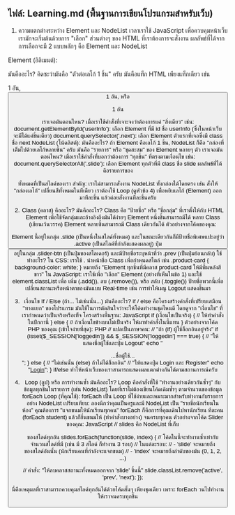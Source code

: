 ## ไฟล์: Learning.md (พื้นฐานการเขียนโปรแกรมสำหรับเว็บ)
1. ความแตกต่างระหว่าง Element และ NodeList
เวลาเราใช้ JavaScript เพื่อควบคุมหน้าเว็บ เรามักจะเริ่มต้นด้วยการ "เลือก" ส่วนต่างๆ ของ HTML ที่เราต้องการจะสั่งงาน ผลลัพธ์ที่ได้จากการเลือกจะมี 2 แบบหลักๆ คือ Element และ NodeList

Element (อิลิเมนต์):

มันคืออะไร? คิดซะว่ามันคือ "ตัวต่อเลโก้ 1 ชิ้น" ครับ มันคือแท็ก HTML เพียงแท็กเดียว เช่น <div class="product-card"> 1 อัน, <button class="next"> 1 อัน, หรือ <p> 1 อัน

เราเจอมันตอนไหน? เมื่อเราใช้คำสั่งที่เจาะจงว่าต้องการแค่ "สิ่งเดียว" เช่น:
document.getElementById('userInfo'): เลือก Element ที่มี id ชื่อ userInfo (ซึ่งในหน้าเว็บจะมีได้แค่ชิ้นเดียว)
document.querySelector('.next'): เลือก Element ตัวแรกที่เจอซึ่งมี class ชื่อ next
NodeList (โน้ดลิสต์):
มันคืออะไร? ถ้า Element คือเลโก้ 1 ชิ้น, NodeList ก็คือ "กล่องที่เต็มไปด้วยเลโก้หลายชิ้น" ครับ มันคือ "รายการ" หรือ "ชุดสะสม" ของ Element หลายๆ ตัว
เราเจอมันตอนไหน? เมื่อเราใช้คำสั่งที่บอกว่าต้องการ "ทุกชิ้น" ที่ตรงตามเงื่อนไข เช่น:
document.querySelectorAll('.slide'): เลือก Element ทุกตัวที่มี class ชื่อ slide ผลลัพธ์ที่ได้คือรายการของ <div> ทั้งหมดที่เป็นสไลด์ของเรา
สำคัญ: เราไม่สามารถสั่งงาน NodeList ทั้งกล่องได้โดยตรง เช่น สั่งให้ "กล่องเลโก้" เปลี่ยนสีทั้งหมดในทีเดียว เราต้องใช้ Loop (ดูหัวข้อ 4) เพื่อหยิบเลโก้ (Element) ออกมาทีละชิ้น แล้วค่อยสั่งงานทีละชิ้นครับ

2. Class (คลาส) คืออะไร?
มันคืออะไร? Class คือ "ป้ายชื่อ" หรือ "ชื่อกลุ่ม" ที่เราตั้งให้กับ HTML Element เพื่อใช้จัดกลุ่มและอ้างอิงถึงมันได้ง่ายๆ
Element หนึ่งชิ้นสามารถมีได้ หลาย Class (เขียนเว้นวรรค)
Element หลายชิ้นสามารถมี Class เดียวกันได้
ตัวอย่างจากโค้ดของคุณ:
<div class="slide active">
Element นี้อยู่ในกลุ่ม .slide (เป็นหนึ่งในสไลด์ทั้งหมด)
และในขณะเดียวกันก็มีป้ายชื่อพิเศษแปะอยู่ว่า .active (เป็นสไลด์ที่กำลังแสดงผลอยู่)
ปุ่ม <button class="slider-btn prev">
อยู่ในกลุ่ม .slider-btn (เป็นปุ่มของสไลเดอร์)
และมีป้ายชื่อระบุหน้าที่ว่า .prev (เป็นปุ่มย้อนกลับ)
ใช้ทำอะไร?
ใน CSS: เราใช้ . นำหน้าชื่อ Class เพื่อกำหนดสไตล์ เช่น .product-card { background-color: white; } หมายถึง "Element ทุกชิ้นที่มีคลาส product-card ให้มีพื้นหลังสีขาว"
ใน JavaScript: เราใช้เพื่อ "เลือก" Element (อย่างที่เห็นในข้อ 1) และใช้ element.classList เพื่อ เพิ่ม (.add()), ลบ (.remove()), หรือ สลับ (.toggle()) ป้ายชื่อพวกนี้เพื่อเปลี่ยนสถานะหรือหน้าตาของมันแบบ Real-time เช่น การทำให้เมนู Logout แสดงขึ้นมา

3. เงื่อนไข If / Else (ถ้า... ไม่เช่นนั้น...)
มันคืออะไร? if / else คือโครงสร้างคำสั่งที่เปรียบเสมือน "ทางแยก" ของโปรแกรม มันใช้ในการตัดสินใจว่าจะให้โค้ดทำงานชุดไหนดี โดยดูจาก "เงื่อนไข" ที่เรากำหนดว่าเป็นจริงหรือเท็จ
โครงสร้างพื้นฐาน:
JavaScript
if (เงื่อนไขเป็นจริง) {
    // ให้ทำคำสั่งในปีกกานี้
} else {
    // ถ้าเงื่อนไขข้างบนไม่เป็นจริง ให้มาทำคำสั่งในนี้แทน
}
ตัวอย่างจากโค้ด PHP ของคุณ (เข้าใจง่ายที่สุด):
PHP
// แปลเป็นภาษาคน:
// "ถ้า (if) ผู้ใช้ล็อกอินอยู่จริง"
if (isset($_SESSION['loggedin']) && $_SESSION['loggedin'] === true) {
    // "ให้แสดงชื่อผู้ใช้และปุ่ม Logout"
    echo "<div>...ชื่อผู้ใช้...</div>";
} else {
    // "ไม่เช่นนั้น (else) ถ้าไม่ได้ล็อกอิน"
    // "ให้แสดงปุ่ม Login และ Register"
    echo "<a href='login.php'>Login</a>";
}
if/else ทำให้หน้าเว็บของเราสามารถแสดงผลแตกต่างกันได้ตามสถานการณ์ครับ

4. Loop (ลูป) หรือ การทำงานซ้ำ
มันคืออะไร? Loop คือคำสั่งที่ใช้ "ทำงานอย่างเดียวกันซ้ำๆ" กับข้อมูลทุกชิ้นในรายการ (เช่น NodeList) โดยที่เราไม่ต้องเขียนโค้ดเดิมซ้ำๆ ตามจำนวนของข้อมูล
forEach Loop (ที่คุณใช้):
forEach เป็น Loop ที่ใช้ง่ายและเหมาะมากสำหรับทำงานกับรายการอย่าง NodeList
เปรียบเทียบ: ลองนึกว่าคุณเป็นครูและมี NodeList เป็น "รายชื่อนักเรียนในห้อง" คุณต้องการ "แจกขนมให้นักเรียนทุกคน"
forEach ก็คือการที่คุณเดินไปหานักเรียน ทีละคน (forEach student) แล้วก็ยื่นขนมให้ (ทำคำสั่งบางอย่าง) จนครบทุกคน
ตัวอย่างจากโค้ด Slider ของคุณ:
JavaScript
// slides คือ NodeList ที่เก็บ <div> ของสไลด์ทุกอัน
slides.forEach(function(slide, index) {
    // โค้ดในนี้จะทำงานซ้ำเท่ากับจำนวนสไลด์ที่มี (เช่น มี 3 สไลด์ ก็ทำงาน 3 รอบ)
    // ในแต่ละรอบ:
    // - 'slide' จะหมายถึง <div> ของสไลด์อันนั้น (นักเรียนคนที่กำลังจะแจกขนม)
    // - 'index' จะหมายถึงลำดับของมัน (0, 1, 2, ...)

    // คำสั่ง: "ให้ลบคลาสสถานะทั้งหมดออกจาก 'slide' ชิ้นนี้"
    slide.classList.remove('active', 'prev', 'next');
});

นี่คือเหตุผลที่เราสามารถควบคุมสไลด์ทุกอันได้ด้วยโค้ดสั้นๆ เพียงชุดเดียว เพราะ forEach วนไปทำงานให้เราจนครบทุกชิ้น